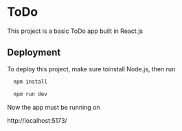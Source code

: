 
# ToDo

This project is a basic ToDo app built in React.js


## Deployment

To deploy this project, make sure toinstall Node.js, then run

```bash
  npm install
```
```bash
  npm run dev
```
Now the app must be running on

http://localhost:5173/